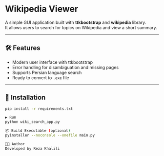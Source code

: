 # Wikipedia Viewer

A simple GUI application built with **ttkbootstrap** and **wikipedia** library.  
It allows users to search for topics on Wikipedia and view a short summary.

---

## 🛠️ Features
- Modern user interface with ttkbootstrap  
- Error handling for disambiguation and missing pages  
- Supports Persian language search  
- Ready to convert to `.exe` file

---

## 🚀 Installation
```bash
pip install -r requirements.txt

▶️ Run
python wiki_search_app.py

📦 Build Executable (optional)
pyinstaller --noconsole --onefile main.py

🧑‍💻 Author
Developed by Reza Khalili